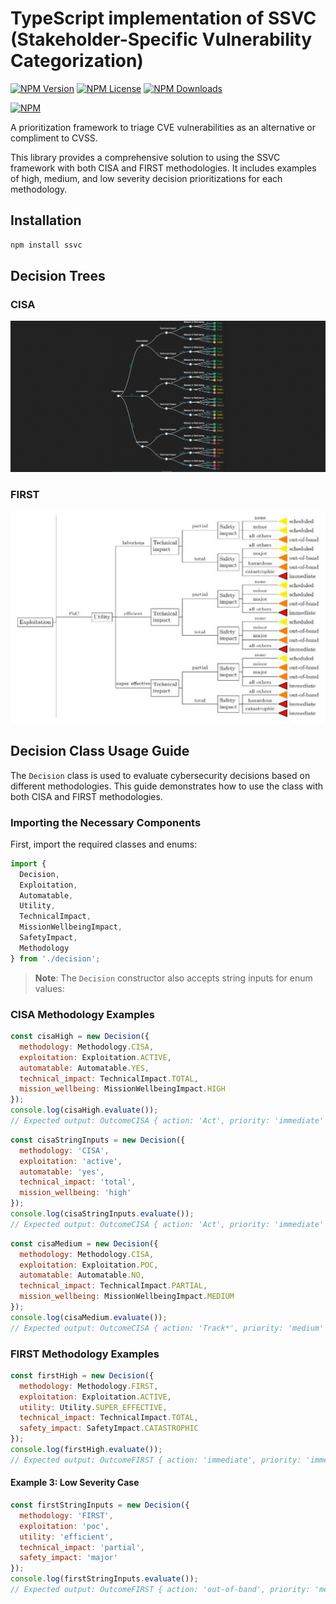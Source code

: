 # TypeScript implementation of SSVC (Stakeholder-Specific Vulnerability Categorization)

[![NPM Version](https://img.shields.io/npm/v/ssvc?style=flat)](https://www.npmjs.com/package/ssvc)
[![NPM License](https://img.shields.io/npm/l/ssvc?style=flat)](https://github.com/trivialsec/typescript-ssvc/blob/master/LICENSE)
[![NPM Downloads](https://img.shields.io/npm/dt/ssvc.svg?style=flat)](https://www.npmjs.com/package/ssvc)

[![NPM](https://nodei.co/npm/ssvc.png?downloads=true)](https://www.npmjs.com/package/ssvc)

A prioritization framework to triage CVE vulnerabilities as an alternative or compliment to CVSS.

This library provides a comprehensive solution to using the SSVC framework with both CISA and FIRST methodologies. It includes examples of high, medium, and low severity decision prioritizations for each methodology.

## Installation

```sh
npm install ssvc
```

## Decision Trees

### CISA

![CISA](.assets/SSVC_CISA.png)

### FIRST

![FIRST](.assets/SSVC_PSIRT.png)

## Decision Class Usage Guide

The `Decision` class is used to evaluate cybersecurity decisions based on different methodologies. This guide demonstrates how to use the class with both CISA and FIRST methodologies.

### Importing the Necessary Components

First, import the required classes and enums:

```javascript
import { 
  Decision, 
  Exploitation, 
  Automatable, 
  Utility,
  TechnicalImpact, 
  MissionWellbeingImpact,
  SafetyImpact, 
  Methodology 
} from './decision';
```

> **Note**: The `Decision` constructor also accepts string inputs for enum values:

### CISA Methodology Examples

```javascript
const cisaHigh = new Decision({
  methodology: Methodology.CISA,
  exploitation: Exploitation.ACTIVE,
  automatable: Automatable.YES,
  technical_impact: TechnicalImpact.TOTAL,
  mission_wellbeing: MissionWellbeingImpact.HIGH
});
console.log(cisaHigh.evaluate());
// Expected output: OutcomeCISA { action: 'Act', priority: 'immediate' }
```

```javascript
const cisaStringInputs = new Decision({
  methodology: 'CISA',
  exploitation: 'active',
  automatable: 'yes',
  technical_impact: 'total',
  mission_wellbeing: 'high'
});
console.log(cisaStringInputs.evaluate());
// Expected output: OutcomeCISA { action: 'Act', priority: 'immediate' }
```

```javascript
const cisaMedium = new Decision({
  methodology: Methodology.CISA,
  exploitation: Exploitation.POC,
  automatable: Automatable.NO,
  technical_impact: TechnicalImpact.PARTIAL,
  mission_wellbeing: MissionWellbeingImpact.MEDIUM
});
console.log(cisaMedium.evaluate());
// Expected output: OutcomeCISA { action: 'Track*', priority: 'medium' }
```

### FIRST Methodology Examples

```javascript
const firstHigh = new Decision({
  methodology: Methodology.FIRST,
  exploitation: Exploitation.ACTIVE,
  utility: Utility.SUPER_EFFECTIVE,
  technical_impact: TechnicalImpact.TOTAL,
  safety_impact: SafetyImpact.CATASTROPHIC
});
console.log(firstHigh.evaluate());
// Expected output: OutcomeFIRST { action: 'immediate', priority: 'immediate' }
```

#### Example 3: Low Severity Case

```javascript
const firstStringInputs = new Decision({
  methodology: 'FIRST',
  exploitation: 'poc',
  utility: 'efficient',
  technical_impact: 'partial',
  safety_impact: 'major'
});
console.log(firstStringInputs.evaluate());
// Expected output: OutcomeFIRST { action: 'out-of-band', priority: 'medium' }
```
